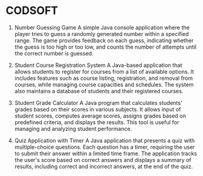# CODSOFT

1. Number Guessing Game
A simple Java console application where the player tries to guess a randomly generated number within a specified range. The game provides feedback on each guess, indicating whether the guess is too high or too low, and counts the number of attempts until the correct number is guessed.

2. Student Course Registration System
A Java-based application that allows students to register for courses from a list of available options. It includes features such as course listing, registration, and removal from courses, while managing course capacities and schedules. The system also maintains a database of students and their registered courses.

3. Student Grade Calculator
A Java program that calculates students' grades based on their scores in various subjects. It allows input of student scores, computes average scores, assigns grades based on predefined criteria, and displays the results. This tool is useful for managing and analyzing student performance.

4. Quiz Application with Timer
A Java application that presents a quiz with multiple-choice questions. Each question has a timer, requiring the user to submit their answer within a limited time frame. The application tracks the user's score based on correct answers and displays a summary of results, including correct and incorrect answers, at the end of the quiz.
